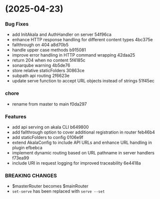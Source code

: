 #  (2025-04-23)


### Bug Fixes

* add InitAkala and AuthHandler on server 54f96ca
* enhance HTTP response handling for different content types 4bc375e
* fallthrough on 404 a8d70b5
* handle upper case methods b915081
* improve error handling in HTTP command wrapping 42daa25
* return 204 when no content 5f4185c
* sonarqube warning 4b5de76
* store relative staticFolders 30863ce
* subpath api routing 2f6623e
* update serve function to accept URL objects instead of strings 51f45ec


### chore

* rename from master to main f0da297


### Features

* add api serving on akala CLI b649800
* add fallthrough option to cover additional registration in router feb46b4
* add staticFolders to config 0106e9f
* extend AkalaConfig to include API URLs and enhance URL handling in plugin efbebca
* implement dynamic routing based on URL pathname in server handlers f73ea99
* include URI in request logging for improved traceability 6e4418a


### BREAKING CHANGES

* $masterRouter becomes $mainRouter
* `set-serve` has been replaced with `serve --set`



